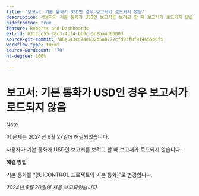 ```yaml
---
title: '보고서: 기본 통화가 USD인 경우 보고서가 로드되지 않음'
description: 사용자가 기본 통화가 USD인 보고서를 보려고 할 때 보고서가 로드되지 않습니다.
hidefromtoc: true
feature: Reports and Dashboards
exl-id: b312cc55-78c3-4cf4-bb0c-5d8ba4d0600d
source-git-commit: 786a543cd74e632b5a0777cfd93f8f8f4655b6f5
workflow-type: tm+mt
source-wordcount: '79'
ht-degree: 100%

---
```


# 보고서: 기본 통화가 USD인 경우 보고서가 로드되지 않음

>[!NOTE]
>
>이 문제는 2024년 6월 27일에 해결되었습니다.

사용자가 기본 통화가 USD인 보고서를 보려고 할 때 보고서가 로드되지 않습니다.

**해결 방법**

기본 통화를 “[!UICONTROL 프로젝트의 기본 통화]”로 변경합니다.

_2024년 6월 20일에 처음 보고되었습니다._
